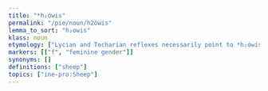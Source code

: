 ```yaml
---
title: "*h₂ówis"
permalink: "/pie/noun/h2ówis"
lemma_to_sort: "h₂owis"
klass: noun
etymology: ["Lycian and Tocharian reflexes necessarily point to *h₂ówis. However, this noun is usually reconstructed as *h₃éwis in order to \"account for the Anatolian and Armenian h- and for pervasive o-vocalism, in spite of the Tocharian form, which then remains unexplained\" (Lubotsky). Alternatively, acrostatic ablauting *h₂ówi- ~ *h₂éwi- paradigm can be reconstructed (such as the one presented here in the declension table), and then one can \"assume that the attested forms have the o-vocalism of the former variant, and the h- of the latter\" (Lubotsky). Compare with Hebrew כֶּבֶשׂ‎ (“kéves”).", "R. A. Pooth argues that the word has the original meaning \"one who produces clothing (from wool)\". See *h₂éwis."]
markers: [["f", "feminine gender"]]
synonyms: []
definitions: ["sheep"]
topics: ["ine-pro:Sheep"]
---
```

